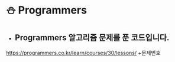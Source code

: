 
# ⛄ Programmers

* ## Programmers 알고리즘 문제를 푼 코드입니다.

https://programmers.co.kr/learn/courses/30/lessons/              +문제번호 

